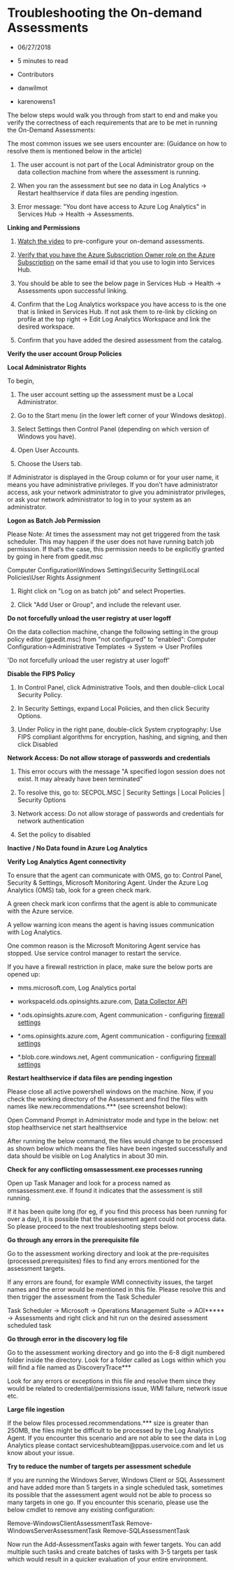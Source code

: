 <properties
	pageTitle="Troubleshooting the On-demand Assessments"
	description="OMS On-demand Assessments Troubleshooting Self Help and Explanation"
	infoBubbleText=""
	service="microsoft.assessments"
	resource="recommendations"
	authors="v-dinova"
	displayOrder=""
	articleId="microsoftassessments-troubleshooting-the-onboarding-process"
	diagnosticScenario=""
	selfHelpType="generic"
	supportTopicIds=""
	resourceTags="assessments,on-boarding,troubleshooting`"
	productPesIds=""
	cloudEnvironments="public"
/>

# **Troubleshooting the On-demand Assessments**

-   06/27/2018

-   5 minutes to read

-   Contributors

-   danwilmot

-   karenowens1

The below steps would walk you through from start to end and make you verify the
correctness of each requirements that are to be met in running the On-Demand
Assessments:

The most common issues we see users encounter are: (Guidance on how to resolve
them is mentioned below in the article)

1.  The user account is not part of the Local Administrator group on the data
    collection machine from where the assessment is running.

2.  When you ran the assessment but see no data in Log Analytics -\> Restart
    healthservice if data files are pending ingestion.

3.  Error message: "You dont have access to Azure Log Analytics" in Services Hub
    -\> Health -\> Assessments.

**Linking and Permissions**

1.  [Watch the
    video](https://video.serviceshub.microsoft.com/PublicPage/video/5581.aspx) to
    pre-configure your on-demand assessments.

2.  [Verify that you have the Azure Subscription Owner role on the Azure
    Subscription](https://docs.microsoft.com/en-us/services-hub/health/health-kb-adduserazure) on
    the same email id that you use to login into Services Hub.

3.  You should be able to see the below page in Services Hub -\> Health -\>
    Assessments upon successful linking.

4.  Confirm that the Log Analytics workspace you have access to is the one that
    is linked in Services Hub. If not ask them to re-link by clicking on profile
    at the top right -\> Edit Log Analytics Workspace and link the desired
    workspace.

5.  Confirm that you have added the desired assessment from the catalog. 

**Verify the user account Group Policies**

**Local Administrator Rights**

To begin,

1.  The user account setting up the assessment must be a Local Administrator.

2.  Go to the Start menu (in the lower left corner of your Windows desktop).

3.  Select Settings then Control Panel (depending on which version of Windows
    you have).

4.  Open User Accounts.

5.  Choose the Users tab.

If Administrator is displayed in the Group column or for your user name, it
means you have administrative privileges. If you don't have administrator
access, ask your network administrator to give you administrator privileges, or
ask your network administrator to log in to your system as an administrator.

**Logon as Batch Job Permission**

Please Note: At times the assessment may not get triggered from the task
scheduler. This may happen if the user does not have running batch job
permission. If that’s the case, this permission needs to be explicitly granted
by going in here from gpedit.msc

Computer Configuration\\Windows Settings\\Security Settings\\Local
Policies\\User Rights Assignment

1.  Right click on "Log on as batch job" and select Properties.

2.  Click "Add User or Group", and include the relevant user.

**Do not forcefully unload the user registry at user logoff**

On the data collection machine, change the following setting in the group policy
editor (gpedit.msc) from "not configured" to "enabled": Computer
Configuration-\>Administrative Templates -\> System -\> User Profiles

'Do not forcefully unload the user registry at user logoff'

**Disable the FIPS Policy**

1.  In Control Panel, click Administrative Tools, and then double-click Local
    Security Policy.

2.  In Security Settings, expand Local Policies, and then click Security
    Options. 

3.  Under Policy in the right pane, double-click System cryptography: Use FIPS
    compliant algorithms for encryption, hashing, and signing, and then click
    Disabled

**Network Access: Do not allow storage of passwords and credentials**

1.  This error occurs with the message "A specified logon session does not
    exist. It may already have been terminated"

2.  To resolve this, go to: SECPOL.MSC \| Security Settings \| Local Policies \|
    Security Options

3.  Network access: Do not allow storage of passwords and credentials for
    network authentication 

4.  Set the policy to disabled

**Inactive / No Data found in Azure Log Analytics**

**Verify Log Analytics Agent connectivity**

To ensure that the agent can communicate with OMS, go to: Control Panel,
Security & Settings, Microsoft Monitoring Agent. Under the Azure Log Analytics
(OMS) tab, look for a green check mark.

A green check mark icon confirms that the agent is able to communicate with the
Azure service.

A yellow warning icon means the agent is having issues communication with Log
Analytics.

One common reason is the Microsoft Monitoring Agent service has stopped. Use
service control manager to restart the service.

If you have a firewall restriction in place, make sure the below ports are
opened up:

-   mms.microsoft.com, Log Analytics portal

-   workspaceId.ods.opinsights.azure.com, [Data Collector
    API](https://docs.microsoft.com/en-us/azure/log-analytics/log-analytics-data-collector-api)

-   \*.ods.opinsights.azure.com, Agent communication - configuring [firewall
    settings](https://docs.microsoft.com/en-us/azure/log-analytics/log-analytics-agent-windows)

-   \*.oms.opinsights.azure.com, Agent communication - configuring [firewall
    settings](https://docs.microsoft.com/en-us/azure/log-analytics/log-analytics-agent-windows)

-   \*.blob.core.windows.net, Agent communication - configuring [firewall
    settings](https://docs.microsoft.com/en-us/azure/log-analytics/log-analytics-agent-windows)

**Restart healthservice if data files are pending ingestion**

Please close all active powershell windows on the machine. Now, if you check the
working directory of the Assessment and find the files with names like
new.recommendations.\*\*\* (see screenshot below):

Open Command Prompt in Administrator mode and type in the below: net stop
healthservice net start healthservice

After running the below command, the files would change to be processed as shown
below which means the files have been ingested successfully and data should be
visible on Log Analytics in about 30 min.

**Check for any conflicting omsassessment.exe processes running**

Open up Task Manager and look for a process named as omsassessment.exe. If found
it indicates that the assessment is still running.

If it has been quite long (for eg, if you find this process has been running for
over a day), it is possible that the assessment agent could not process data. So
please proceed to the next troubleshooting steps below.

**Go through any errors in the prerequisite file**

Go to the assessment working directory and look at the pre-requisites
(processed.prerequisites) files to find any errors mentioned for the assessment
targets.

If any errors are found, for example WMI connectivity issues, the target names
and the error would be mentioned in this file. Please resolve this and then
trigger the assessment from the Task Scheduler

Task Scheduler -\> Microsoft -\> Operations Management Suite -\> AOI\*\*\*\*\*
-\> Assessments and right click and hit run on the desired assessment scheduled
task

**Go through error in the discovery log file**

Go to the assessment working directory and go into the 6-8 digit numbered folder
inside the directory. Look for a folder called as Logs within which you will
find a file named as DiscoveryTrace\*\*\*

Look for any errors or exceptions in this file and resolve them since they would
be related to credential/permissions issue, WMI failure, network issue etc.

**Large file ingestion**

If the below files processed.recommendations.\*\*\* size is greater than 250MB,
the files might be difficult to be processed by the Log Analytics Agent. If you
encounter this scenario and are not able to see the data in Log Analytics please
contact serviceshubteam\@ppas.uservoice.com and let us know about your issue.

**Try to reduce the number of targets per assessment schedule**

If you are running the Windows Server, Windows Client or SQL Assessment and have
added more than 5 targets in a single scheduled task, sometimes its possible
that the assessment agent would not be able to process so many targets in one
go. If you encounter this scenario, please use the below cmdlet to remove any
existing configuration:

Remove-WindowsClientAssessmentTask Remove-WindowsServerAssessmentTask
Remove-SQLAssessmentTask

Now run the Add-AssessmentTasks again with fewer targets. You can add multiple
such tasks and create batches of tasks with 3-5 targets per task which would
result in a quicker evaluation of your entire environment.
